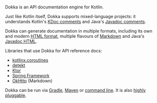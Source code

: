 [//]: # (title: Overview)

Dokka is an API documentation engine for Kotlin.

Just like Kotlin itself, Dokka supports mixed-language projects: it understands Kotlin's 
[KDoc comments](https://kotlinlang.org/docs/kotlin-doc.html#kdoc-syntax) and Java's 
[Javadoc comments](https://www.oracle.com/technical-resources/articles/java/javadoc-tool.html).

Dokka can generate documentation in multiple formats, including its own and modern [HTML format](html.md),
multiple flavours of [Markdown](markdown.md) and Java's [Javadoc HTML](javadoc.md).

Libraries that use Dokka for API reference docs:

* [kotlinx.coroutines](https://kotlinlang.org/api/kotlinx.coroutines/kotlinx-coroutines-core/kotlinx.coroutines/)
* [detekt](https://detekt.dev/kdoc/detekt-api/io.gitlab.arturbosch.detekt.api/index.html)
* [Ktor](https://api.ktor.io/)
* [Spring Framework](https://docs.spring.io/spring-framework/docs/current/kdoc-api/)
* [OkHttp](https://square.github.io/okhttp/4.x/okhttp/okhttp3/) (Markdown)

Dokka can be run via [Gradle](gradle.md), [Maven](maven.md) or [command line](cli.md). It is also 
[highly pluggable](plugins_introduction.md).
